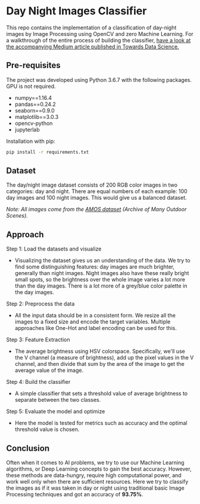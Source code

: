 # Day Night Images Classifier
This repo contains the implementation of a classification of day-night images by Image Processing using OpenCV and zero Machine Learning. For a walkthrough of the entire process of building the classifier, [have a look at the accompanying Medium article published in Towards Data Science.](https://towardsdatascience.com/how-i-built-an-image-classifier-with-absolutely-no-machine-learning-1480d77d9d3f)

## Pre-requisites

The project was developed using Python 3.6.7 with the following packages. GPU is not required.

- numpy==1.16.4
- pandas==0.24.2
- seaborn==0.9.0
- matplotlib==3.0.3
- opencv-python
- jupyterlab

Installation with pip:

```bash
pip install -r requirements.txt
```

## Dataset

The day/night image dataset consists of 200 RGB color images in two categories: day and night. There are equal numbers of each example: 100 day images and 100 night images. This would give us a balanced dataset.

*Note: All images come from the [AMOS dataset](http://cs.uky.edu/~jacobs/datasets/amos/) (Archive of Many Outdoor Scenes).*

## Approach

Step 1: Load the datasets and visualize
- Visualizing the dataset gives us an understanding of the data. We try to find some  distinguishing features: day images are  much brighter, generally than night images. Night images also have these really bright small spots, so the brightness over the whole image varies a lot more than the day images. There is a lot more of a grey/blue color palette in the day images.
  
Step 2: Preprocess the data
- All the input data should be in a consistent form. We resize all the images to a fixed size and encode the target variables. Multiple approaches like One-Hot and label encoding can be used for this.

Step 3: Feature Extraction
- The average brightness using HSV colorspace. Specifically, we'll use the V channel (a measure of brightness), add up the pixel values in the V channel, and then divide that sum by the area of the image to get the average value of the image.

Step 4: Build the classifier
- A simple classifier that sets a threshold value of average brightness to separate between the two classes.

Step 5: Evaluate the model and optimize
- Here the model is tested for metrics such as accuracy and the optimal threshold value is chosen.

## Conclusion

Often when it comes to AI problems, we try to use our Machine Learning algorithms, or Deep Learning concepts to gain the best accuracy. However, these methods are data-hungry, require high computational power, and work well only when there are sufficient resources. Here we try to classify the images as if it was taken in day or night using traditional basic Image Processing techniques and got an accuracy of **93.75%**.
